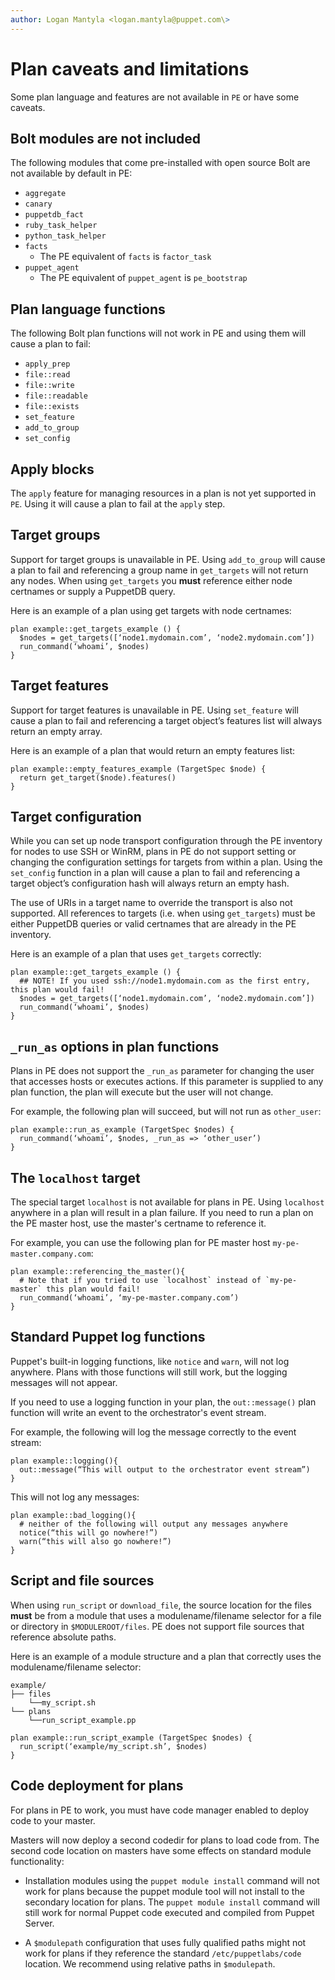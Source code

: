 ```yaml
---
author: Logan Mantyla <logan.mantyla@puppet.com\>
---
```


# Plan caveats and limitations

Some plan language and features are not available in `PE` or have some caveats.

## Bolt modules are not included

The following modules that come pre-installed with open source Bolt are not available by default in PE:

-   `aggregate`
-   `canary`
-   `puppetdb_fact`
-   `ruby_task_helper`
-   `python_task_helper`
-   `facts`
    -   The PE equivalent of `facts` is `factor_task`
-   `puppet_agent`
    -   The PE equivalent of `puppet_agent` is `pe_bootstrap`

## Plan language functions

The following Bolt plan functions will not work in PE and using them will cause a plan to fail:

-   `apply_prep`
-   `file::read`
-   `file::write`
-   `file::readable`
-   `file::exists`
-   `set_feature`
-   `add_to_group`
-   `set_config`

## Apply blocks

The `apply` feature for managing resources in a plan is not yet supported in `PE`. Using it will cause a plan to fail at the `apply` step.

## Target groups

Support for target groups is unavailable in PE. Using `add_to_group` will cause a plan to fail and referencing a group name in `get_targets` will not return any nodes. When using `get_targets` you **must** reference either node certnames or supply a PuppetDB query.

Here is an example of a plan using get targets with node certnames:

```
plan example::get_targets_example () {
  $nodes = get_targets([‘node1.mydomain.com’, ‘node2.mydomain.com’])
  run_command(‘whoami’, $nodes)
}
```

## Target features

Support for target features is unavailable in PE. Using `set_feature` will cause a plan to fail and referencing a target object’s features list will always return an empty array.

Here is an example of a plan that would return an empty features list:

```
plan example::empty_features_example (TargetSpec $node) {
  return get_target($node).features()
}
```

## Target configuration

While you can set up node transport configuration through the PE inventory for nodes to use SSH or WinRM, plans in PE do not support setting or changing the configuration settings for targets from within a plan. Using the `set_config` function in a plan will cause a plan to fail and referencing a target object’s configuration hash will always return an empty hash.

The use of URIs in a target name to override the transport is also not supported. All references to targets \(i.e. when using `get_targets`\) must be either PuppetDB queries or valid certnames that are already in the PE inventory.

Here is an example of a plan that uses `get_targets` correctly:

```
plan example::get_targets_example () {
  ## NOTE! If you used ssh://node1.mydomain.com as the first entry, this plan would fail!
  $nodes = get_targets([‘node1.mydomain.com’, ‘node2.mydomain.com’])
  run_command(‘whoami’, $nodes)
}
```

## `_run_as` options in plan functions

Plans in PE does not support the `_run_as` parameter for changing the user that accesses hosts or executes actions. If this parameter is supplied to any plan function, the plan will execute but the user will not change.

For example, the following plan will succeed, but will not run as `other_user`:

```
plan example::run_as_example (TargetSpec $nodes) {
  run_command(‘whoami’, $nodes, _run_as => ‘other_user’)
}
```

## The `localhost` target

The special target `localhost` is not available for plans in PE. Using `localhost` anywhere in a plan will result in a plan failure. If you need to run a plan on the PE master host, use the master's certname to reference it.

For example, you can use the following plan for PE master host `my-pe-master.company.com`:

```
plan example::referencing_the_master(){
  # Note that if you tried to use `localhost` instead of `my-pe-master` this plan would fail!
  run_command(‘whoami’, ‘my-pe-master.company.com’)
}
```

## Standard Puppet log functions

Puppet's built-in logging functions, like `notice` and `warn`, will not log anywhere. Plans with those functions will still work, but the logging messages will not appear.

If you need to use a logging function in your plan, the `out::message()` plan function will write an event to the orchestrator's event stream.

For example, the following will log the message correctly to the event stream:

```
plan example::logging(){
  out::message(“This will output to the orchestrator event stream”)
}
```

This will not log any messages:

```
plan example::bad_logging(){
  # neither of the following will output any messages anywhere
  notice(“this will go nowhere!”)
  warn(“this will also go nowhere!”)
}
```

## Script and file sources

When using `run_script` or `download_file`, the source location for the files **must** be from a module that uses a modulename/filename selector for a file or directory in `$MODULEROOT/files`. PE does not support file sources that reference absolute paths.

Here is an example of a module structure and a plan that correctly uses the modulename/filename selector:

```
example/
├── files
    └──my_script.sh
└── plans
    └──run_script_example.pp
```

```
plan example::run_script_example (TargetSpec $nodes) {
  run_script(‘example/my_script.sh’, $nodes)
}
```

## Code deployment for plans

For plans in PE to work, you must have code manager enabled to deploy code to your master.

Masters will now deploy a second codedir for plans to load code from. The second code location on masters have some effects on standard module functionality:

-   Installation modules using the `puppet module install` command will not work for plans because the puppet module tool will not install to the secondary location for plans. The `puppet module install` command will still work for normal Puppet code executed and compiled from Puppet Server.

-   A `$modulepath` configuration that uses fully qualified paths might not work for plans if they reference the standard `/etc/puppetlabs/code` location. We recommend using relative paths in `$modulepath`.


